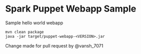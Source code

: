 Spark Puppet Webapp Sample
==========================

Sample hello world webapp

```
mvn clean package
java -jar target/puppet-webapp-<VERSION>.jar
```
Change made for pull request by @vansh_7071




